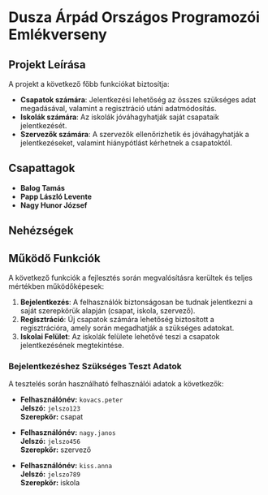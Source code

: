 # Dusza Árpád Országos Programozói Emlékverseny

## Projekt Leírása

A projekt a következő főbb funkciókat biztosítja:
- **Csapatok számára**: Jelentkezési lehetőség az összes szükséges adat megadásával, valamint a regisztráció utáni adatmódosítás.
- **Iskolák számára**: Az iskolák jóváhagyhatják saját csapataik jelentkezését.
- **Szervezők számára**: A szervezők ellenőrizhetik és jóváhagyhatják a jelentkezéseket, valamint hiánypótlást kérhetnek a csapatoktól.

## Csapattagok

- **Balog Tamás**
- **Papp László Levente**
- **Nagy Hunor József**

## Nehézségek


## Működő Funkciók
A következő funkciók a fejlesztés során megvalósításra kerültek és teljes mértékben működőképesek:
1. **Bejelentkezés**: A felhasználók biztonságosan be tudnak jelentkezni a saját szerepkörük alapján (csapat, iskola, szervező).
2. **Regisztráció**: Új csapatok számára lehetőség biztosított a regisztrációra, amely során megadhatják a szükséges adatokat.
3. **Iskolai Felület**: Az iskolák felülete lehetővé teszi a csapatok jelentkezésének megtekintése.

### Bejelentkezéshez Szükséges Teszt Adatok
A tesztelés során használható felhasználói adatok a következők:

- **Felhasználónév:** `kovacs.peter`  
  **Jelszó:** `jelszo123`  
  **Szerepkör:** csapat

- **Felhasználónév:** `nagy.janos`  
  **Jelszó:** `jelszo456`  
  **Szerepkör:** szervező

- **Felhasználónév:** `kiss.anna`  
  **Jelszó:** `jelszo789`  
  **Szerepkör:** iskola

